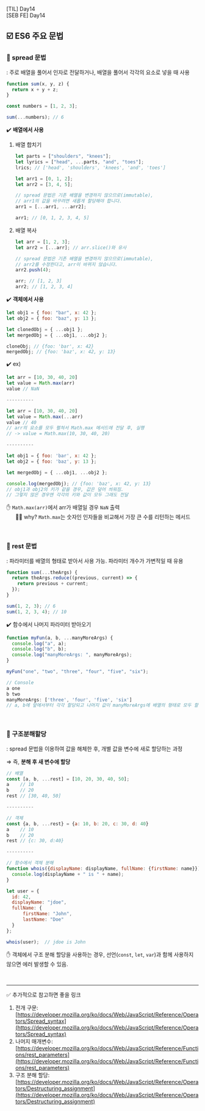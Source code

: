 [TIL] Day14 <br/>
[SEB FE] Day14

## ☑️ ES6 주요 문법

### 📎 spread 문법

: 주로 배열을 풀어서 인자로 전달하거나, 배열을 풀어서 각각의 요소로 넣을 때 사용

```jsx
function sum(x, y, z) {
  return x + y + z;
}

const numbers = [1, 2, 3];

sum(...numbers); // 6
```

✔️ **배열에서 사용**

1. 배열 합치기

   ```jsx
   let parts = ["shoulders", "knees"];
   let lyrics = ["head", ...parts, "and", "toes"];
   lrics; // ['head', 'shoulders', 'knees', 'and', 'toes']

   let arr1 = [0, 1, 2];
   let arr2 = [3, 4, 5];

   // spread 문법은 기존 배열을 변경하지 않으므로(immutable),
   // arr1의 값을 바꾸려면 새롭게 할당해야 합니다.
   arr1 = [...arr1, ...arr2];

   arr1; // [0, 1, 2, 3, 4, 5]
   ```

2. 배열 복사

   ```jsx
   let arr = [1, 2, 3];
   let arr2 = [...arr]; // arr.slice()와 유사

   // spread 문법은 기존 배열을 변경하지 않으므로(immutable),
   // arr2를 수정한다고, arr이 바뀌지 않습니다.
   arr2.push(4);

   arr; // [1, 2, 3]
   arr2; // [1, 2, 3, 4]
   ```

✔️ **객체에서 사용**

```jsx
let obj1 = { foo: "bar", x: 42 };
let obj2 = { foo: "baz", y: 13 };

let clonedObj = { ...obj1 };
let mergedObj = { ...obj1, ...obj2 };

cloneObj; // {foo: 'bar', x: 42}
mergedObj; // {foo: 'baz', x: 42, y: 13}
```

✔️ ex)

```jsx
let arr = [10, 30, 40, 20]
let value = Math.max(arr)
value // NaN

----------

let arr = [10, 30, 40, 20]
let value = Math.max(...arr)
value // 40
// arr의 요소를 모두 펼쳐서 Math.max 메서드에 전달 후, 실행
// -> value = Math.max(10, 30, 40, 20)

----------

let obj1 = { foo: 'bar', x: 42 };
let obj2 = { foo: 'baz', y: 13 };

let mergedObj = { ...obj1, ...obj2 };

console.log(mergedObj); // {foo: 'baz', x: 42, y: 13}
// obj1과 obj2의 키가 같을 경우, 값은 덮어 씌워짐.
// 그렇지 않은 경우엔 각각의 키와 값이 모두 그래도 전달
```

✋ `Math.max(arr)`에서 arr가 배열일 경우 `NaN` 출력 <br/>
&nbsp;&nbsp;&nbsp;&nbsp;&nbsp;&nbsp;🤷‍♀️ why? `Math.max`는 숫자인 인자들을 비교해서 가장 큰 수를 리턴하는 메서드

<br/>

### 📎 rest 문법

: 파라미터를 배열의 형태로 받아서 사용 가능. 파라미터 개수가 가변적일 때 유용

```jsx
function sum(...theArgs) {
  return theArgs.reduce((previous, current) => {
    return previous + current;
  });
}

sum(1, 2, 3); // 6
sum(1, 2, 3, 4); // 10
```

✔️ 함수에서 나머지 파라미터 받아오기

```jsx
function myFun(a, b, ...manyMoreArgs) {
  console.log("a", a);
  console.log("b", b);
  console.log("manyMoreArgs: ", manyMoreArgs);
}

myFun("one", "two", "three", "four", "five", "six");

// Console
a one
b two
manyMoreArgs: ['three', 'four', 'five', 'six']
// a, b에 앞에서부터 각각 할당되고 나머지 값이 manyMoreArgs에 배열의 형태로 모두 할당됨
```

<br/>

### 📎 구조분해할당

: spread 문법을 이용하여 값을 해체한 후, 개별 값을 변수에 새로 할당하는 과정

⇒ 즉, **분해 후 새 변수에 할당**

```jsx
// 배열
const [a, b, ...rest] = [10, 20, 30, 40, 50];
a    // 10
b    // 20
rest // [30, 40, 50]

----------

// 객체
const {a, b, ...rest} = {a: 10, b: 20, c: 30, d: 40}
a    // 10
b    // 20
rest // {c: 30, d:40}

----------

// 함수에서 객체 분해
function whois({displayName: displayName, fullName: {firstName: name}}){
  console.log(displayName + " is " + name);
}

let user = {
  id: 42,
  displayName: "jdoe",
  fullName: {
      firstName: "John",
      lastName: "Doe"
  }
};

whois(user);  // jdoe is John
```

✋ 객체에서 구조 분해 할당을 사용하는 경우, 선언(`const`, `let`, `var`)과 함께 사용하지 않으면 에러 발생할 수 있음.

<br/>

---

✅ 추가적으로 참고하면 좋을 링크

1. 전개 구문: [https://developer.mozilla.org/ko/docs/Web/JavaScript/Reference/Operators/Spread_syntax](https://developer.mozilla.org/ko/docs/Web/JavaScript/Reference/Operators/Spread_syntax)
2. 나머지 매개변수: [https://developer.mozilla.org/ko/docs/Web/JavaScript/Reference/Functions/rest_parameters](https://developer.mozilla.org/ko/docs/Web/JavaScript/Reference/Functions/rest_parameters)
3. 구조 분해 할당: [https://developer.mozilla.org/ko/docs/Web/JavaScript/Reference/Operators/Destructuring_assignment](https://developer.mozilla.org/ko/docs/Web/JavaScript/Reference/Operators/Destructuring_assignment)
